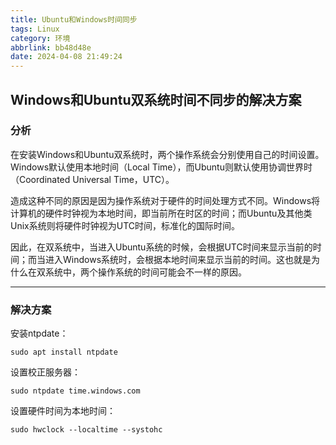 ```yaml
---
title: Ubuntu和Windows时间同步
tags: Linux
category: 环境
abbrlink: bb48d48e
date: 2024-04-08 21:49:24
---
```


## Windows和Ubuntu双系统时间不同步的解决方案

### 分析 

在安装Windows和Ubuntu双系统时，两个操作系统会分别使用自己的时间设置。Windows默认使用本地时间（Local Time），而Ubuntu则默认使用协调世界时（Coordinated Universal Time，UTC）。

造成这种不同的原因是因为操作系统对于硬件的时间处理方式不同。Windows将计算机的硬件时钟视为本地时间，即当前所在时区的时间；而Ubuntu及其他类Unix系统则将硬件时钟视为UTC时间，标准化的国际时间。

因此，在双系统中，当进入Ubuntu系统的时候，会根据UTC时间来显示当前的时间；而当进入Windows系统时，会根据本地时间来显示当前的时间。这也就是为什么在双系统中，两个操作系统的时间可能会不一样的原因。
*** 

### 解决方案
安装ntpdate：

``` shell
sudo apt install ntpdate
```

设置校正服务器：

``` shell
sudo ntpdate time.windows.com
```

设置硬件时间为本地时间：
``` shell
sudo hwclock --localtime --systohc
```